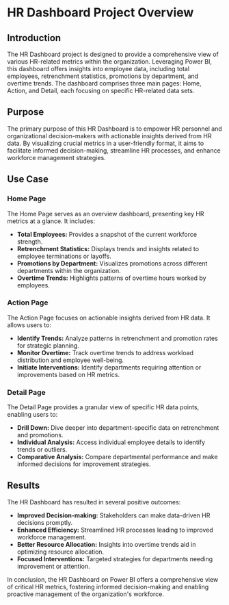 # HR Dashboard Project Overview

## Introduction
The HR Dashboard project is designed to provide a comprehensive view of various HR-related metrics within the organization. Leveraging Power BI, this dashboard offers insights into employee data, including total employees, retrenchment statistics, promotions by department, and overtime trends. The dashboard comprises three main pages: Home, Action, and Detail, each focusing on specific HR-related data sets.

## Purpose
The primary purpose of this HR Dashboard is to empower HR personnel and organizational decision-makers with actionable insights derived from HR data. By visualizing crucial metrics in a user-friendly format, it aims to facilitate informed decision-making, streamline HR processes, and enhance workforce management strategies.

## Use Case
### Home Page
The Home Page serves as an overview dashboard, presenting key HR metrics at a glance. It includes:

- **Total Employees:** Provides a snapshot of the current workforce strength.
- **Retrenchment Statistics:** Displays trends and insights related to employee terminations or layoffs.
- **Promotions by Department:** Visualizes promotions across different departments within the organization.
- **Overtime Trends:** Highlights patterns of overtime hours worked by employees.

### Action Page
The Action Page focuses on actionable insights derived from HR data. It allows users to:

- **Identify Trends:** Analyze patterns in retrenchment and promotion rates for strategic planning.
- **Monitor Overtime:** Track overtime trends to address workload distribution and employee well-being.
- **Initiate Interventions:** Identify departments requiring attention or improvements based on HR metrics.

### Detail Page
The Detail Page provides a granular view of specific HR data points, enabling users to:

- **Drill Down:** Dive deeper into department-specific data on retrenchment and promotions.
- **Individual Analysis:** Access individual employee details to identify trends or outliers.
- **Comparative Analysis:** Compare departmental performance and make informed decisions for improvement strategies.

## Results
The HR Dashboard has resulted in several positive outcomes:

- **Improved Decision-making:** Stakeholders can make data-driven HR decisions promptly.
- **Enhanced Efficiency:** Streamlined HR processes leading to improved workforce management.
- **Better Resource Allocation:** Insights into overtime trends aid in optimizing resource allocation.
- **Focused Interventions:** Targeted strategies for departments needing improvement or attention.

In conclusion, the HR Dashboard on Power BI offers a comprehensive view of critical HR metrics, fostering informed decision-making and enabling proactive management of the organization's workforce.
